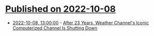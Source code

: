 # [Published on 2022-10-08](index.md)

* [2022-10-08, 13:00:00](https://entertainment.slashdot.org/story/22/10/08/0310258/after-23-years-weather-channels-iconic-computerized-channel-is-shutting-down?utm_source=rss1.0mainlinkanon&utm_medium=feed) - [After 23 Years, Weather Channel's Iconic Computerized Channel Is Shutting Down](https://entertainment.slashdot.org/story/22/10/08/0310258/after-23-years-weather-channels-iconic-computerized-channel-is-shutting-down?utm_source=rss1.0mainlinkanon&utm_medium=feed)
